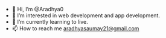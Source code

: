 - 👋 Hi, I’m @Aradhya0
- 👀 I’m interested in web development and app development.
- 🌱 I’m currently learning to live.
- 📫 How to reach me aradhyasaumay21@gmail.com

<!---
Aradhya0/Aradhya0 is a ✨ special ✨ repository because its `README.md` (this file) appears on your GitHub profile.
You can click the Preview link to take a look at your changes.
--->
